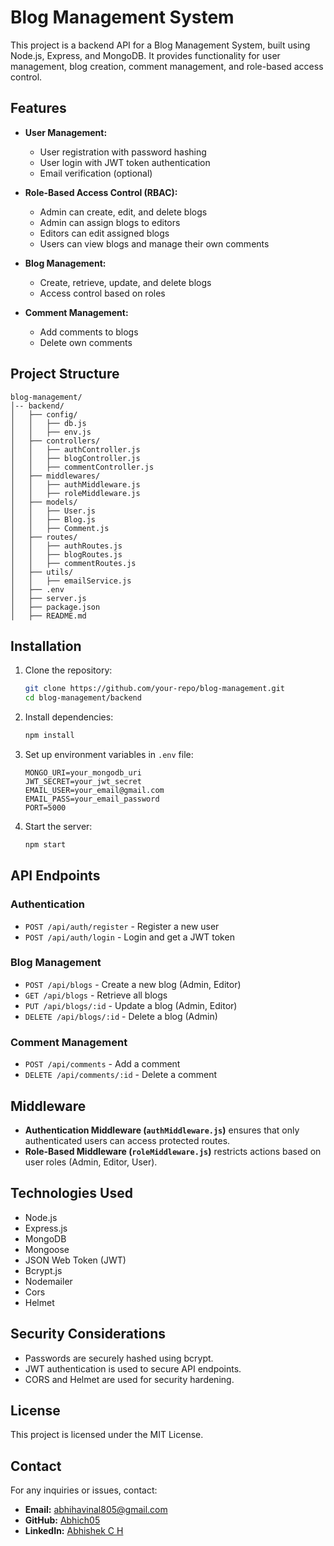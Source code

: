 # Blog Management System

This project is a backend API for a Blog Management System, built using Node.js, Express, and MongoDB. It provides functionality for user management, blog creation, comment management, and role-based access control.

## Features

- **User Management:**
  - User registration with password hashing
  - User login with JWT token authentication
  - Email verification (optional)

- **Role-Based Access Control (RBAC):**
  - Admin can create, edit, and delete blogs
  - Admin can assign blogs to editors
  - Editors can edit assigned blogs
  - Users can view blogs and manage their own comments

- **Blog Management:**
  - Create, retrieve, update, and delete blogs
  - Access control based on roles

- **Comment Management:**
  - Add comments to blogs
  - Delete own comments

## Project Structure

```
blog-management/
│-- backend/
│   ├── config/
│   │   ├── db.js
│   │   ├── env.js
│   ├── controllers/
│   │   ├── authController.js
│   │   ├── blogController.js
│   │   ├── commentController.js
│   ├── middlewares/
│   │   ├── authMiddleware.js
│   │   ├── roleMiddleware.js
│   ├── models/
│   │   ├── User.js
│   │   ├── Blog.js
│   │   ├── Comment.js
│   ├── routes/
│   │   ├── authRoutes.js
│   │   ├── blogRoutes.js
│   │   ├── commentRoutes.js
│   ├── utils/
│   │   ├── emailService.js
│   ├── .env
│   ├── server.js
│   ├── package.json
│   ├── README.md
```

## Installation

1. Clone the repository:
   ```bash
   git clone https://github.com/your-repo/blog-management.git
   cd blog-management/backend
   ```

2. Install dependencies:
   ```bash
   npm install
   ```

3. Set up environment variables in `.env` file:
   ```plaintext
   MONGO_URI=your_mongodb_uri
   JWT_SECRET=your_jwt_secret
   EMAIL_USER=your_email@gmail.com
   EMAIL_PASS=your_email_password
   PORT=5000
   ```

4. Start the server:
   ```bash
   npm start
   ```

## API Endpoints

### Authentication
- `POST /api/auth/register` - Register a new user
- `POST /api/auth/login` - Login and get a JWT token

### Blog Management
- `POST /api/blogs` - Create a new blog (Admin, Editor)
- `GET /api/blogs` - Retrieve all blogs
- `PUT /api/blogs/:id` - Update a blog (Admin, Editor)
- `DELETE /api/blogs/:id` - Delete a blog (Admin)

### Comment Management
- `POST /api/comments` - Add a comment
- `DELETE /api/comments/:id` - Delete a comment

## Middleware

- **Authentication Middleware (`authMiddleware.js`)** ensures that only authenticated users can access protected routes.
- **Role-Based Middleware (`roleMiddleware.js`)** restricts actions based on user roles (Admin, Editor, User).

## Technologies Used

- Node.js
- Express.js
- MongoDB
- Mongoose
- JSON Web Token (JWT)
- Bcrypt.js
- Nodemailer
- Cors
- Helmet

## Security Considerations

- Passwords are securely hashed using bcrypt.
- JWT authentication is used to secure API endpoints.
- CORS and Helmet are used for security hardening.

## License

This project is licensed under the MIT License.

## Contact

For any inquiries or issues, contact:
- **Email:** abhihavinal805@gmail.com
- **GitHub:** [Abhich05](https://github.com/Abhich05)
- **LinkedIn:** [Abhishek C H](https://www.linkedin.com/in/errorwithabhich)


